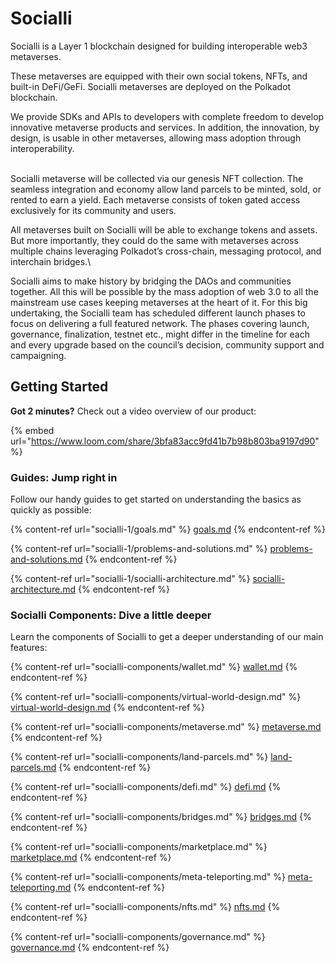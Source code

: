 # Socialli



Socialli is a Layer 1 blockchain designed for building interoperable web3 metaverses.

These metaverses are equipped with their own social tokens, NFTs, and built-in DeFi/GeFi. Socialli metaverses are deployed on the Polkadot blockchain.

We provide SDKs and APIs to developers with complete freedom to develop innovative metaverse products and services. In addition, the innovation, by design, is usable in other metaverses, allowing mass adoption through interoperability.

\
Socialli metaverse will be collected via our genesis NFT collection. The seamless integration and economy allow land parcels to be minted, sold, or rented to earn a yield. Each metaverse consists of token gated access exclusively for its community and users.

All metaverses built on Socialli will be able to exchange tokens and assets. But more importantly, they could do the same with metaverses across multiple chains leveraging Polkadot’s cross-chain, messaging protocol, and interchain bridges.\


&#x20;Socialli aims to make history by bridging the DAOs and communities together. All this will be possible by the mass adoption of web 3.0 to all the mainstream use cases keeping metaverses at the heart of it. For this big undertaking, the Socialli team has scheduled different launch phases to focus on delivering a full featured network. The phases covering launch, governance, finalization, testnet etc., might differ in the timeline for each and every upgrade based on the council’s decision, community support and campaigning.

## Getting Started

**Got 2 minutes?** Check out a video overview of our product:

{% embed url="https://www.loom.com/share/3bfa83acc9fd41b7b98b803ba9197d90" %}

### Guides: Jump right in

Follow our handy guides to get started on understanding the basics as quickly as possible:

{% content-ref url="socialli-1/goals.md" %}
[goals.md](socialli-1/goals.md)
{% endcontent-ref %}

{% content-ref url="socialli-1/problems-and-solutions.md" %}
[problems-and-solutions.md](socialli-1/problems-and-solutions.md)
{% endcontent-ref %}

{% content-ref url="socialli-1/socialli-architecture.md" %}
[socialli-architecture.md](socialli-1/socialli-architecture.md)
{% endcontent-ref %}

### Socialli Components: Dive a little deeper

Learn the components of Socialli to get a deeper understanding of our main features:

{% content-ref url="socialli-components/wallet.md" %}
[wallet.md](socialli-components/wallet.md)
{% endcontent-ref %}

{% content-ref url="socialli-components/virtual-world-design.md" %}
[virtual-world-design.md](socialli-components/virtual-world-design.md)
{% endcontent-ref %}

{% content-ref url="socialli-components/metaverse.md" %}
[metaverse.md](socialli-components/metaverse.md)
{% endcontent-ref %}

{% content-ref url="socialli-components/land-parcels.md" %}
[land-parcels.md](socialli-components/land-parcels.md)
{% endcontent-ref %}

{% content-ref url="socialli-components/defi.md" %}
[defi.md](socialli-components/defi.md)
{% endcontent-ref %}

{% content-ref url="socialli-components/bridges.md" %}
[bridges.md](socialli-components/bridges.md)
{% endcontent-ref %}

{% content-ref url="socialli-components/marketplace.md" %}
[marketplace.md](socialli-components/marketplace.md)
{% endcontent-ref %}

{% content-ref url="socialli-components/meta-teleporting.md" %}
[meta-teleporting.md](socialli-components/meta-teleporting.md)
{% endcontent-ref %}

{% content-ref url="socialli-components/nfts.md" %}
[nfts.md](socialli-components/nfts.md)
{% endcontent-ref %}

{% content-ref url="socialli-components/governance.md" %}
[governance.md](socialli-components/governance.md)
{% endcontent-ref %}
